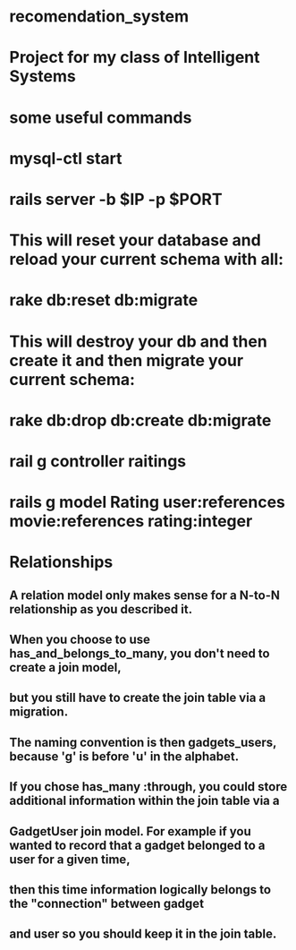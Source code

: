 # recomendation_system
# Project for my class of Intelligent Systems

# some useful commands

# mysql-ctl start

# rails server -b $IP -p $PORT

# This will reset your database and reload your current schema with all:

# rake db:reset db:migrate
# This will destroy your db and then create it and then migrate your current schema:

# rake db:drop db:create db:migrate


# rail g controller raitings

# rails g model Rating  user:references movie:references rating:integer

# Relationships
## A relation model only makes sense for a N-to-N relationship as you described it. 
## When you choose to use has_and_belongs_to_many, you don't need to create a join model, 
## but you still have to create the join table via a migration. 
## The naming convention is then gadgets_users, because 'g' is before 'u' in the alphabet.

## If you chose has_many :through, you could store additional information within the join table via a 
## GadgetUser join model. For example if you wanted to record that a gadget belonged to a user for a given time,
## then this time information logically belongs to the "connection" between gadget
## and user so you should keep it in the join table.